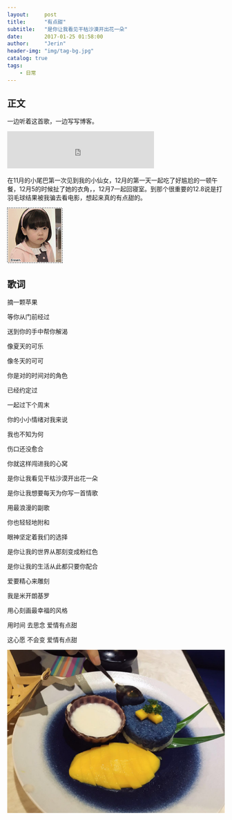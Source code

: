 ```yaml
---
layout:     post
title:      "有点甜"
subtitle:   "是你让我看见干枯沙漠开出花一朵"
date:       2017-01-25 01:58:00
author:     "Jerin"
header-img: "img/tag-bg.jpg"
catalog: true
tags:
    - 日常
---
```

## 正文

一边听着这首歌，一边写写博客。

<embed src="http://music.163.com/outchain/player?type=2&id=165340&auto=1&height=66" width="340" height="86"  allowNetworking="all">

在11月的小尾巴第一次见到我的小仙女，12月的第一天一起吃了好尴尬的一顿午餐，12月5的时候扯了她的衣角，，12月7一起回寝室。到那个很重要的12.8说是打羽毛球结果被我骗去看电影，想起来真的有点甜的。

![](/img/2017-01-24/2.gif)


## 歌词

摘一颗苹果

等你从门前经过

送到你的手中帮你解渴

像夏天的可乐

像冬天的可可

你是对的时间对的角色

已经约定过

一起过下个周末

你的小小情绪对我来说

我也不知为何

伤口还没愈合

你就这样闯进我的心窝

是你让我看见干枯沙漠开出花一朵

是你让我想要每天为你写一首情歌

用最浪漫的副歌

你也轻轻地附和

眼神坚定着我们的选择

是你让我的世界从那刻变成粉红色

是你让我的生活从此都只要你配合

爱要精心来雕刻

我是米开朗基罗

用心刻画最幸福的风格

用时间 去思念 爱情有点甜

这心愿 不会变 爱情有点甜

![](/img/2017-01-24/1.jpg)

